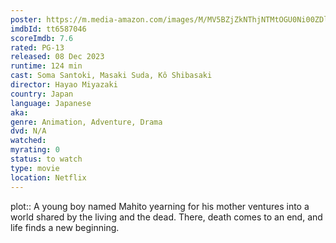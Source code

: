```yaml
---
poster: https://m.media-amazon.com/images/M/MV5BZjZkNThjNTMtOGU0Ni00ZDliLThmNGUtZmMxNWQ3YzAxZTQ1XkEyXkFqcGdeQXVyMTUzMTg2ODkz._V1_SX300.jpg 
imdbId: tt6587046 
scoreImdb: 7.6 
rated: PG-13
released: 08 Dec 2023 
runtime: 124 min 
cast: Soma Santoki, Masaki Suda, Kô Shibasaki 
director: Hayao Miyazaki 
country: Japan
language: Japanese
aka:
genre: Animation, Adventure, Drama 
dvd: N/A
watched: 
myrating: 0
status: to watch
type: movie
location: Netflix
---
```


plot:: A young boy named Mahito yearning for his mother ventures into a world shared by the living and the dead. There, death comes to an end, and life finds a new beginning.